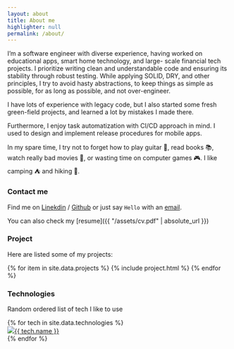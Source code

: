 ```yaml
---
layout: about
title: About me
highlighter: null
permalink: /about/
---
```


I’m a software engineer with diverse experience, having worked on educational apps, smart home technology, and large- scale financial tech projects. I prioritize writing clean and understandable code and ensuring its stability through robust testing. While applying SOLID, DRY, and other principles, I try to avoid hasty abstractions, to keep things as simple
as possible, for as long as possible, and not over-engineer.

I have lots of experience with legacy code, but I also started some fresh green-field projects, and learned a lot by mistakes I made there.

Furthermore, I enjoy task automatization with CI/CD approach in mind. I used to design and implement release procedures for mobile apps.


In my spare time, I try not to forget how to play guitar :guitar:, read books :books:, watch really bad movies :movie_camera:, or wasting time on computer games :video_game:. I like camping :tent: and hiking :sunrise_over_mountains:.

### Contact me

Find me on [Linekdin][linkedin] / [Github][github] or just say `Hello` with an
[email](mailto:adam.swiderski89@gmail.com).

You can also check my [resume]({{ "/assets/cv.pdf" | absolute_url }})

### Project

Here are listed some of my projects:

{% for item in site.data.projects %}
  {% include project.html %}
{% endfor %}


### Technologies

Random ordered list of tech I like to use

<div class="chipsContainer">
    <div class="row">
      {% for tech in site.data.technologies %}
      <a href=" {{ tech.link }}">
          <div class="chips"><img src="{{ tech.icon }}">{{ tech.name }}</div>
      </a>
      {% endfor %}
  </div>
</div>

[p]: https://www.cybersource.com
[github]: https://github.com/asvid
[linkedin]: https://pl.linkedin.com/in/aswiderski
